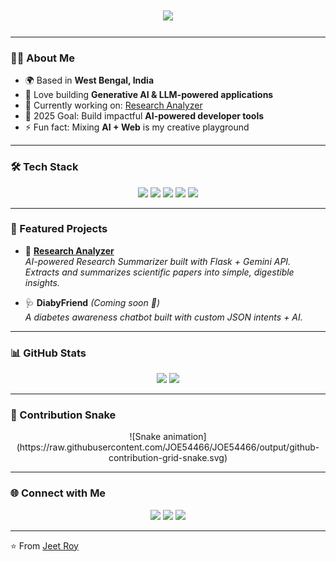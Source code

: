 <!-- Typing SVG -->
<h1 align="center">
  <img src="https://readme-typing-svg.herokuapp.com?size=30&duration=3000&color=F75C7E&center=true&vCenter=true&width=500&lines=Hi+👋,+I'm+Jeet+Roy;Python+%26+AI+Developer;Generative+AI+Enthusiast;Flask+%7C+LLMs+%7C+Research+Apps" />
</h1>

---

### 👨‍💻 About Me
- 🌍 Based in **West Bengal, India**  
- 🤖 Love building **Generative AI & LLM-powered applications**  
- 🔭 Currently working on: [Research Analyzer](https://github.com/JOE54466/research-analyzer)  
- 🎯 2025 Goal: Build impactful **AI-powered developer tools**  
- ⚡ Fun fact: Mixing **AI + Web** is my creative playground  

---

### 🛠️ Tech Stack
<p align="center">
  <img src="https://img.shields.io/badge/Python-3776AB?style=for-the-badge&logo=python&logoColor=white"/>
  <img src="https://img.shields.io/badge/Flask-000000?style=for-the-badge&logo=flask&logoColor=white"/>
  <img src="https://img.shields.io/badge/Google%20Gemini-4285F4?style=for-the-badge&logo=google&logoColor=white"/>
  <img src="https://img.shields.io/badge/HTML-E34F26?style=for-the-badge&logo=html5&logoColor=white"/>
  <img src="https://img.shields.io/badge/CSS-1572B6?style=for-the-badge&logo=css3&logoColor=white"/>
</p>

---

### 🚀 Featured Projects
- 🔎 [**Research Analyzer**](https://github.com/JOE54466/research-analyzer)  
  *AI-powered Research Summarizer built with Flask + Gemini API. Extracts and summarizes scientific papers into simple, digestible insights.*

- 🩺 **DiabyFriend** *(Coming soon 🚧)*  
  *A diabetes awareness chatbot built with custom JSON intents + AI.*

---

### 📊 GitHub Stats
<p align="center">
  <img src="https://github-readme-stats.vercel.app/api?username=JOE54466&show_icons=true&theme=tokyonight" height="170"/>
  <img src="https://streak-stats.demolab.com/?user=JOE54466&theme=tokyonight&hide_border=false" height="170"/>
</p>

---

### 🐍 Contribution Snake
<p align="center">
![Snake animation](https://raw.githubusercontent.com/JOE54466/JOE54466/output/github-contribution-grid-snake.svg)
 
</p>

---

### 🌐 Connect with Me
<p align="center">
  <a href="mailto:jroy54466@gmail.com"><img src="https://img.shields.io/badge/Email-D14836?style=for-the-badge&logo=gmail&logoColor=white"/></a>
  <a href="https://linkedin.com/in/jeet-roy-25953b324"><img src="https://img.shields.io/badge/LinkedIn-0077B5?style=for-the-badge&logo=linkedin&logoColor=white"/></a>
  <a href="https://github.com/JOE54466"><img src="https://img.shields.io/badge/GitHub-100000?style=for-the-badge&logo=github&logoColor=white"/></a>
</p>

---

⭐ From [Jeet Roy](https://github.com/JOE54466)
